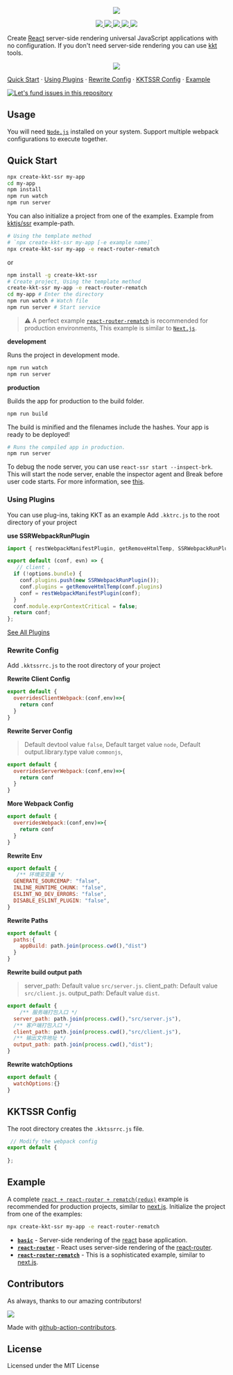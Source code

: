 <p align="center">
  <a href="https://kktjs.github.io/ssr">
    <img src="https://user-images.githubusercontent.com/1680273/157196191-9e56f20a-8991-487a-a78d-35352a2c1222.png">
  </a>
</p>

<p align="center">
  <a href="https://github.com/kktjs/ssr/issues">
    <img src="https://img.shields.io/github/issues/kktjs/ssr.svg">
  </a>
  <a href="https://github.com/kktjs/ssr/network">
    <img src="https://img.shields.io/github/forks/kktjs/ssr.svg">
  </a>
  <a href="https://github.com/kktjs/ssr/stargazers">
    <img src="https://img.shields.io/github/stars/kktjs/ssr.svg">
  </a>
  <a href="https://github.com/kktjs/ssr/releases">
    <img src="https://img.shields.io/github/release/kktjs/ssr.svg">
  </a>
  <a href="https://www.npmjs.com/package/@kkt/ssr">
    <img src="https://img.shields.io/npm/v/@kkt/ssr.svg">
  </a>
</p>

Create [React](https://github.com/facebook/react) server-side rendering universal JavaScript applications with no configuration. If you don't need server-side rendering you can use [kkt](https://github.com/jaywcjlove/kkt) tools.

<p align="center">
  <a href="https://github.com/kktjs/ssr/tree/master/example/react-router%2Brematch">
    <img src="https://github.com/kktjs/ssr/raw/847e32d0f04c30da9f7b3bd637be9fa6b1eee22b/assets/ssr.png?sanitize=true">
  </a>
</p>

[Quick Start](#quick-start) · [Using Plugins](#using-plugins) · [Rewrite Config](#rewrite-config) · [KKTSSR Config](#kktssr-config) · [Example](#example)

[![Let's fund issues in this repository](https://issuehunt.io/static/embed/issuehunt-button-v1.svg)](https://issuehunt.io/repos/159655834)

## Usage

You will need [`Node.js`](https://nodejs.org) installed on your system.
Support multiple webpack configurations to execute together.

## Quick Start

```bash
npx create-kkt-ssr my-app
cd my-app
npm install
npm run watch
npm run server
```

You can also initialize a project from one of the examples. Example from [kktjs/ssr](./example) example-path. 

```bash
# Using the template method
# `npx create-kkt-ssr my-app [-e example name]`
npx create-kkt-ssr my-app -e react-router-rematch
```

or

```bash
npm install -g create-kkt-ssr
# Create project, Using the template method
create-kkt-ssr my-app -e react-router-rematch
cd my-app # Enter the directory
npm run watch # Watch file
npm run server # Start service
```

> ⚠️ A perfect example [`react-router-rematch`](example/react-router-rematch) is recommended for production environments, This example is similar to [`Next.js`](https://github.com/zeit/next.js).

**development**

Runs the project in development mode.  

```bash
npm run watch 
npm run server
```

**production**

Builds the app for production to the build folder.

```bash
npm run build
```

The build is minified and the filenames include the hashes.
Your app is ready to be deployed!

```bash
# Runs the compiled app in production.
npm run server
```

To debug the node server, you can use `react-ssr start --inspect-brk`. This will start the node server, enable the inspector agent and Break before user code starts. For more information, see [this](https://nodejs.org/en/docs/inspector/).

### Using Plugins

You can use plug-ins, taking KKT as an example
Add `.kktrc.js` to the root directory of your project

**use SSRWebpackRunPlugin**

```js
import { restWebpackManifestPlugin, getRemoveHtmlTemp, SSRWebpackRunPlugin } from '@kkt/ssr/lib/plugins';

export default (conf, evn) => {
   // client ，
  if (!options.bundle) {
    conf.plugins.push(new SSRWebpackRunPlugin());
    conf.plugins = getRemoveHtmlTemp(conf.plugins)
    conf = restWebpackManifestPlugin(conf);
  }
  conf.module.exprContextCritical = false;
  return conf;
};

```

[See All Plugins](https://www.npmjs.com/search?q=kkt-plugin)


### Rewrite Config

Add `.kktssrrc.js` to the root directory of your project

**Rewrite Client Config**

```js
export default {
  overridesClientWebpack:(conf,env)=>{
    return conf
  }
}
```

**Rewrite Server Config**

> Default devtool value `false`, Default target value `node`, Default output.library.type value `commonjs`,

```js
export default {
  overridesServerWebpack:(conf,env)=>{
    return conf
  }
}
```

**More Webpack Config**

```js
export default {
  overridesWebpack:(conf,env)=>{
    return conf
  }
}
```

**Rewrite Env**

```js
export default {
   /** 环境变变量 */
  GENERATE_SOURCEMAP: "false",
  INLINE_RUNTIME_CHUNK: "false",
  ESLINT_NO_DEV_ERRORS: "false",
  DISABLE_ESLINT_PLUGIN: "false",
}
```

**Rewrite Paths**

```js
export default {
  paths:{
    appBuild: path.join(process.cwd(),"dist")
  }
}
```

**Rewrite build output path**

> server_path: Default value `src/server.js`.
> client_path: Default value `src/client.js`.
> output_path: Default value `dist`.

```js
export default {
    /** 服务端打包入口 */
  server_path: path.join(process.cwd(),"src/server.js"),
  /** 客户端打包入口 */
  client_path: path.join(process.cwd(),"src/client.js"),
  /** 输出文件地址 */
  output_path: path.join(process.cwd(),"dist");
}
```

**Rewrite watchOptions**

```js
export default {
  watchOptions:{}
}
```

## KKTSSR Config

The root directory creates the `.kktssrrc.js` file.

```js
 // Modify the webpack config
export default {
  
};

```

## Example

A complete [`react + react-router + rematch(redux)`](example/react-router-rematch-old) example is recommended for production projects, similar to [next.js](https://github.com/zeit/next.js). Initialize the project from one of the examples: 

```bash
npx create-kkt-ssr my-app -e react-router-rematch
```

- [**`basic`**](example/basic) - Server-side rendering of the [react](https://github.com/facebook/react) base application.
- [**`react-router`**](example/basic-routes) - React uses server-side rendering of the [react-router](https://github.com/ReactTraining/react-router).
- [**`react-router-rematch`**](example/react-router-rematch-old) - This is a sophisticated example, similar to [next.js](https://github.com/zeit/next.js).

## Contributors

As always, thanks to our amazing contributors!

<a href="https://github.com/kktjs/ssr/graphs/contributors">
  <img src="https://kktjs.github.io/ssr/CONTRIBUTORS.svg" />
</a>

Made with [github-action-contributors](https://github.com/jaywcjlove/github-action-contributors).

## License

Licensed under the MIT License
